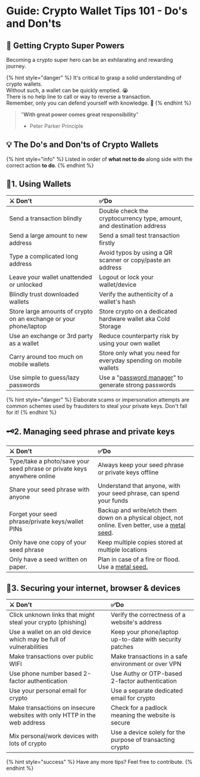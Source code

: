# Guide: Crypto Wallet Tips 101 - Do's and Don'ts

## 🦸 Getting Crypto Super Powers

Becoming a crypto super hero can be an exhilarating and rewarding journey.

{% hint style="danger" %}
It's critical to grasp a solid understanding of crypto wallets.   
Without such, a wallet can be quickly emptied. 😭   
There is no help line to call or way to reverse a transaction.   
Remember, only you can defend yourself with knowledge. 🤜 
{% endhint %}

> "**With great power comes great responsibility**" 
>
> - Peter Parker Principle

## 💡 The Do's and Don'ts of Crypto Wallets

{% hint style="info" %}
Listed in order of **what not to do** along side with the correct action **to do**.
{% endhint %}

## 🧭1. Using Wallets

| ⚔ Don't | ✅Do |
| :--- | :--- |
| Send a transaction blindly | Double check the cryptocurrency type, amount, and destination address |
| Send a large amount to new address | Send a small test transaction firstly |
| Type a complicated long address | Avoid typos by using a QR scanner or copy/paste an address |
| Leave your wallet unattended or unlocked | Logout or lock your wallet/device |
| Blindly trust downloaded wallets | Verify the authenticity of a wallet's hash |
| Store large amounts of crypto on an exchange or your phone/laptop | Store crypto on a dedicated hardware wallet aka Cold Storage |
| Use an exchange or 3rd party as a wallet | Reduce counterparty risk by using your own wallet |
| Carry around too much on mobile wallets | Store only what you need for everyday spending on mobile wallets |
| Use simple to guess/lazy passwords | Use a "[password manager](https://learn.shakepay.co/passwords-and-password-managers/)" to generate strong passwords |

{% hint style="danger" %}
Elaborate scams or impersonation attempts are common schemes used by fraudsters to steal your private keys. Don't fall for it!
{% endhint %}

## 🗝2. Managing seed phrase and private keys

| ⚔ Don't | ✅Do |
| :--- | :--- |
| Type/take a photo/save your seed phrase or private keys anywhere online | Always keep your seed phrase or private keys offline |
| Share your seed phrase with anyone | Understand that anyone, with your seed phrase, can spend your funds |
| Forget your seed phrase/private keys/wallet PINs | Backup and write/etch them down on a physical object, not online. Even better, use a [metal seed](https://jlopp.github.io/metal-bitcoin-storage-reviews/). |
| Only have one copy of your seed phrase | Keep multiple copies stored at multiple locations |
| Only have a seed written on paper. | Plan in case of a fire or flood. Use a [metal seed.](https://jlopp.github.io/metal-bitcoin-storage-reviews/) |

## 🔐3. Securing your internet, browser & devices

| ⚔ Don't | ✅Do |
| :--- | :--- |
| Click unknown links that might steal your crypto \(phishing\) | Verify the correctness of a website's address |
| Use a wallet on an old device which may be full of vulnerabilities | Keep your phone/laptop up-to-date with security patches |
| Make transactions over public WIFI | Make transactions in a safe environment or over VPN |
| Use phone number based 2-factor authentication | Use Authy or OTP-based 2-factor authentication |
| Use your personal email for crypto | Use a separate dedicated email for crypto |
| Make transactions on insecure websites with only HTTP in the web address | Check for a padlock meaning the website is secure |
| Mix personal/work devices with lots of crypto | Use a device solely for the purpose of transacting crypto |

{% hint style="success" %}
Have any more tips? Feel free to contribute.
{% endhint %}

